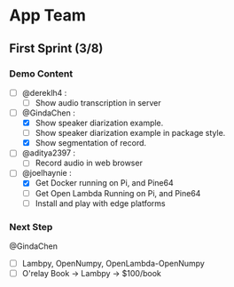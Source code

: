 # App Team

## First Sprint (3/8)

### Demo Content

- [ ] @dereklh4 :
  - [ ] Show audio transcription in server
- [ ] @GindaChen : 
  - [x] Show speaker diarization example.
  - [ ] Show speaker diarization example in package style.
  - [x] Show segmentation of record.
- [ ] @aditya2397 :  
  - [ ] Record audio in web browser
- [ ] @joelhaynie : 
  - [x] Get Docker running on Pi, and Pine64
  - [ ] Get Open Lambda Running on Pi, and Pine64
  - [ ] Install and play with edge platforms

### Next Step

@GindaChen
- [ ] Lambpy, OpenNumpy, OpenLambda-OpenNumpy
- [ ] O'relay Book -> Lambpy -> $100/book
